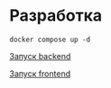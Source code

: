 # Разработка

```shell
docker compose up -d
```

[Запуск backend](backend/README.md)

[Запуск frontend](frontend/README.md)
